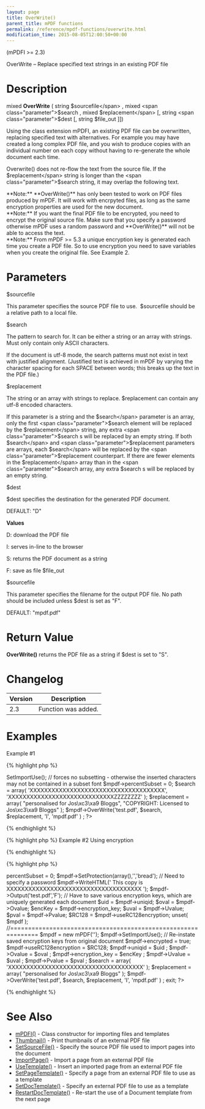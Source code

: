 ```yaml
---
layout: page
title: OverWrite()
parent_title: mPDF functions
permalink: /reference/mpdf-functions/overwrite.html
modification_time: 2015-08-05T12:00:50+00:00
---
```


(mPDFI >= 2.3)

OverWrite – Replace specified text strings in an existing PDF file

# Description

mixed **OverWrite** ( string <span class="parameter">$sourcefile</span> , mixed <span class="parameter">$search</span> , mixed <span class="parameter">$replacement</span> [, string <span class="parameter">$dest</span> [, string <span class="parameter">$file_out</span> ]])

Using the class extension mPDFI, an existing PDF file can be overwritten, replacing specified text with alternatives. For example you may have created a long complex PDF file, and you wish to produce copies with an individual number on each copy without having to re-generate the whole document each time.

Overwrite() does not re-flow the text from the source file. If the <span class="parameter">$replacement</span> string is longer than the <span class="parameter">$search</span> string, it may overlap the following text.

<div class="alert alert-info" role="alert">**Note:** **OverWrite()** has only been tested to work on PDF files produced by mPDF. It will work with encrpyted files, as long as the same encryption properties are used for the new document.</div>

<div class="alert alert-info" role="alert">**Note:** If you want the final PDF file to be encrypted, you need to encrypt the original source file. Make sure that you specify a password otherwise mPDF uses a random password and **OverWrite()** will not be able to access the text.</div>

<div class="alert alert-info" role="alert">**Note:** From mPDF >= 5.3 a unique encryption key is generated each time you create a PDF file. So to use encryption you need to save variables when you create the original file. See Example 2.</div>

# Parameters

<span class="parameter">$sourcefile</span>

This parameter specifies the source PDF file to use.  <span class="parameter">$sourcefile</span> should be a relative path to a local file.

<span class="parameter">$search</span>

The pattern to search for. It can be either a string or an array with strings. Must only contain only ASCII characters.

If the document is utf-8 mode, the search patterns must not exist in text with justified alignment. (Justified text is achieved in mPDF by varying the character spacing for each <span class="smallblock">SPACE</span> between words; this breaks up the text in the PDF file.)

<span class="parameter">$replacement</span>

The string or an array with strings to replace. <span class="parameter">$replacement</span> can contain any utf-8 encoded characters.

If this parameter is a string and the <span class="parameter">$search</span> parameter is an array, only the first <span class="parameter">$search</span> element will be replaced by the <span class="parameter">$replacement</span> string, any extra <span class="parameter">$search</span> s will be replaced by an empty string. If both <span class="parameter">$search</span> and <span class="parameter">$replacement</span> parameters are arrays, each <span class="parameter">$search</span> will be replaced by the <span class="parameter">$replacement</span> counterpart. If there are fewer elements in the <span class="parameter">$replacement</span> array than in the <span class="parameter">$search</span> array, any extra <span class="parameter">$search</span> s will be replaced by an empty string.

<span class="parameter">$dest</span>

<span class="parameter">$dest</span> specifies the destination for the generated PDF document.

<span class="smallblock">DEFAULT</span>: "D"

**Values**

D: download the PDF file

I: serves in-line to the browser

S: returns the PDF document as a string

F: save as file <span class="parameter">$file_out

</span>

<span class="parameter">$sourcefile</span>

This parameter specifies the filename for the output PDF file. No path should be included unless <span class="parameter">$dest</span> is set as "F".

<span class="smallblock">DEFAULT</span>: "mpdf.pdf"

# Return Value

**OverWrite()** returns the PDF file as a string if <span class="parameter">$dest</span> is set to "S".

# Changelog

<table class="table"> <thead>
<tr> <th>Version</th><th>Description</th> </tr>
</thead> <tbody>
<tr>
<td>2.3</td>
<td>Function was added.</td>
</tr>
</tbody> </table>

# Examples

Example #1

{% highlight php %}
<?php

// Require composer autoload
require_once __DIR__ . '/vendor/autoload.php';

// Must set codepage (e.g. UTF-8 or Core fonts) the same as for original document

// The rest of the parameters do nothing

$mpdf = new mPDFI('');

$mpdf->SetImportUse();

// forces no subsetting - otherwise the inserted characters may not be contained in a subset font

$mpdf->percentSubset = 0;

$search = array(

        'XXXXXXXXXXXXXXXXXXXXXXXXXXXXXXXXXXXXX',

        'XXXXXXXXXXXXXXXXXXXXXXXXXXXXXZZZZZZZZ'

);

$replacement = array(

        "personalised for Jos\xc3\xa9 Bloggs",

        "COPYRIGHT: Licensed to Jos\xc3\xa9 Bloggs"

);

$mpdf->OverWrite('test.pdf', $search, $replacement, 'I', 'mpdf.pdf' ) ;

?>
{% endhighlight %}

{% highlight php %}
Example #2  Using encryption

{% endhighlight %}

{% highlight php %}
<?php

// Require composer autoload
require_once __DIR__ . '/vendor/autoload.php';

$mpdf = new mPDF('');

$mpdf->percentSubset = 0;

$mpdf->SetProtection(array(),'','bread');   // Need to specify a password

$mpdf->WriteHTML('
This copy is XXXXXXXXXXXXXXXXXXXXXXXXXXXXXXXXXXXXX
');

$mpdf->Output('test.pdf','F');

    // Have to save various encryption keys, which are uniquely generated each document

    $uid = $mpdf->uniqid;

    $oval = $mpdf->Ovalue;

    $encKey = $mpdf->encryption_key;

    $uval = $mpdf->Uvalue;

    $pval = $mpdf->Pvalue;

    $RC128 = $mpdf->useRC128encryption;

unset( $mpdf );

//==============================================================

$mpdf = new mPDF('');

$mpdf->SetImportUse();

    // Re-instate saved encryption keys from original document

    $mpdf->encrypted = true;

    $mpdf->useRC128encryption = $RC128;

    $mpdf->uniqid = $uid ;

    $mpdf->Ovalue = $oval ;

    $mpdf->encryption_key = $encKey ;

    $mpdf->Uvalue = $uval ;

    $mpdf->Pvalue = $pval ;

$search = array(

        'XXXXXXXXXXXXXXXXXXXXXXXXXXXXXXXXXXXXX'

);

$replacement = array(

        "personalised for Jos\xc3\xa9 Bloggs"

);

$mpdf->OverWrite('test.pdf', $search, $replacement, 'I', 'mpdf.pdf' ) ;

exit;

?>
{% endhighlight %}

# See Also

<ul>
<li><a href="index4a46.html?tid=348">mPDFI()</a> - Class constructor for importing files and templates</li>
<li><a href="{{ "/reference/mpdf-functions/thumbnail.html" | prepend: site.baseurl }}">Thumbnail()</a> - Print thumbnails of an external PDF file</li>
<li><a href="{{ "/reference/mpdf-functions/setsourcefile.html" | prepend: site.baseurl }}">SetSourceFile()</a> - Specify the source PDF file used to import pages into the document</li>
<li><a href="{{ "/reference/mpdf-functions/importpage.html" | prepend: site.baseurl }}">ImportPage()</a> - Import a page from an external PDF file</li>
<li><a href="{{ "/reference/mpdf-functions/usetemplate.html" | prepend: site.baseurl }}">UseTemplate()</a> - Insert an imported page from an external PDF file</li>
<li><a href="{{ "/reference/mpdf-functions/setpagetemplate.html" | prepend: site.baseurl }}">SetPageTemplate()</a> - Specify a page from an external PDF file to use as a template</li>
<li><a href="{{ "/reference/mpdf-functions/setdoctemplate.html" | prepend: site.baseurl }}">SetDocTemplate()</a> - Specify an external PDF file to use as a template</li>
<li><a href="{{ "/reference/mpdf-functions/restartdoctemplate.html" | prepend: site.baseurl }}">RestartDocTemplate()</a> - Re-start the use of a Document template from the next page</li>
</ul>
